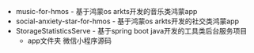 -   music-for-hmos - 基于鸿蒙os arkts开发的音乐类鸿蒙app
-   social-anxiety-star-for-hmos - 基于鸿蒙os arkts开发的社交类鸿蒙app
-   StorageStatisticsServe - 基于spring boot java开发的工具类后台服务项目
    -   app文件夹 微信小程序源码